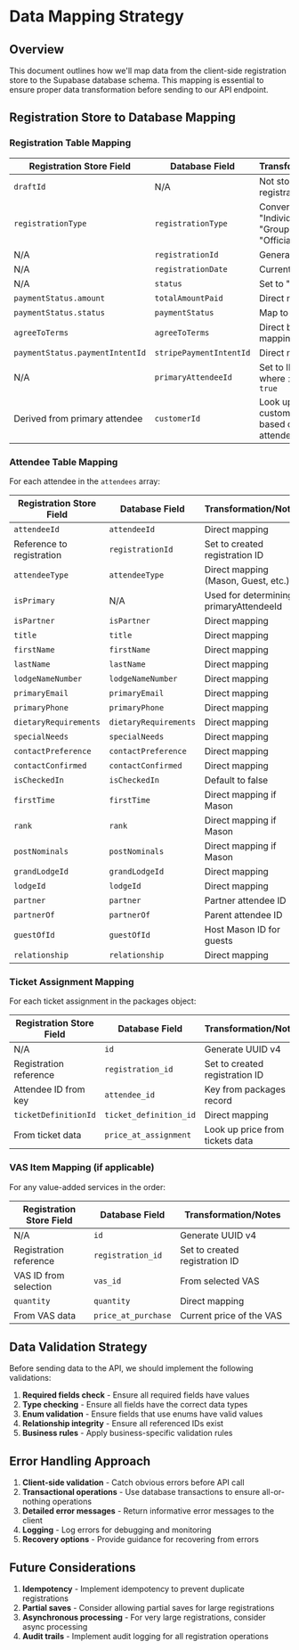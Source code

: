 # Data Mapping Strategy

## Overview

This document outlines how we'll map data from the client-side registration store to the Supabase database schema. This mapping is essential to ensure proper data transformation before sending to our API endpoint.

## Registration Store to Database Mapping

### Registration Table Mapping

| Registration Store Field | Database Field | Transformation/Notes |
|-------------------------|----------------|----------------------|
| `draftId` | N/A | Not stored in final registration |
| `registrationType` | `registrationType` | Convert to enum: "Individuals", "Groups", or "Officials" |
| N/A | `registrationId` | Generate UUID v4 |
| N/A | `registrationDate` | Current timestamp |
| N/A | `status` | Set to "completed" |
| `paymentStatus.amount` | `totalAmountPaid` | Direct mapping |
| `paymentStatus.status` | `paymentStatus` | Map to enum value |
| `agreeToTerms` | `agreeToTerms` | Direct boolean mapping |
| `paymentStatus.paymentIntentId` | `stripePaymentIntentId` | Direct mapping |
| N/A | `primaryAttendeeId` | Set to ID of attendee where `isPrimary === true` |
| Derived from primary attendee | `customerId` | Look up or create customer record based on primary attendee |

### Attendee Table Mapping

For each attendee in the `attendees` array:

| Registration Store Field | Database Field | Transformation/Notes |
|-------------------------|----------------|----------------------|
| `attendeeId` | `attendeeId` | Direct mapping |
| Reference to registration | `registrationId` | Set to created registration ID |
| `attendeeType` | `attendeeType` | Direct mapping (Mason, Guest, etc.) |
| `isPrimary` | N/A | Used for determining primaryAttendeeId |
| `isPartner` | `isPartner` | Direct mapping |
| `title` | `title` | Direct mapping |
| `firstName` | `firstName` | Direct mapping |
| `lastName` | `lastName` | Direct mapping |
| `lodgeNameNumber` | `lodgeNameNumber` | Direct mapping |
| `primaryEmail` | `primaryEmail` | Direct mapping |
| `primaryPhone` | `primaryPhone` | Direct mapping |
| `dietaryRequirements` | `dietaryRequirements` | Direct mapping |
| `specialNeeds` | `specialNeeds` | Direct mapping |
| `contactPreference` | `contactPreference` | Direct mapping |
| `contactConfirmed` | `contactConfirmed` | Direct mapping |
| `isCheckedIn` | `isCheckedIn` | Default to false |
| `firstTime` | `firstTime` | Direct mapping if Mason |
| `rank` | `rank` | Direct mapping if Mason |
| `postNominals` | `postNominals` | Direct mapping if Mason |
| `grandLodgeId` | `grandLodgeId` | Direct mapping |
| `lodgeId` | `lodgeId` | Direct mapping |
| `partner` | `partner` | Partner attendee ID |
| `partnerOf` | `partnerOf` | Parent attendee ID |
| `guestOfId` | `guestOfId` | Host Mason ID for guests |
| `relationship` | `relationship` | Direct mapping |

### Ticket Assignment Mapping

For each ticket assignment in the packages object:

| Registration Store Field | Database Field | Transformation/Notes |
|-------------------------|----------------|----------------------|
| N/A | `id` | Generate UUID v4 |
| Registration reference | `registration_id` | Set to created registration ID |
| Attendee ID from key | `attendee_id` | Key from packages record |
| `ticketDefinitionId` | `ticket_definition_id` | Direct mapping |
| From ticket data | `price_at_assignment` | Look up price from tickets data |

### VAS Item Mapping (if applicable)

For any value-added services in the order:

| Registration Store Field | Database Field | Transformation/Notes |
|-------------------------|----------------|----------------------|
| N/A | `id` | Generate UUID v4 |
| Registration reference | `registration_id` | Set to created registration ID |
| VAS ID from selection | `vas_id` | From selected VAS |
| `quantity` | `quantity` | Direct mapping |
| From VAS data | `price_at_purchase` | Current price of the VAS |

## Data Validation Strategy

Before sending data to the API, we should implement the following validations:

1. **Required fields check** - Ensure all required fields have values
2. **Type checking** - Ensure all fields have the correct data types
3. **Enum validation** - Ensure fields that use enums have valid values
4. **Relationship integrity** - Ensure all referenced IDs exist
5. **Business rules** - Apply business-specific validation rules

## Error Handling Approach

1. **Client-side validation** - Catch obvious errors before API call
2. **Transactional operations** - Use database transactions to ensure all-or-nothing operations
3. **Detailed error messages** - Return informative error messages to the client
4. **Logging** - Log errors for debugging and monitoring
5. **Recovery options** - Provide guidance for recovering from errors

## Future Considerations

1. **Idempotency** - Implement idempotency to prevent duplicate registrations
2. **Partial saves** - Consider allowing partial saves for large registrations
3. **Asynchronous processing** - For very large registrations, consider async processing
4. **Audit trails** - Implement audit logging for all registration operations